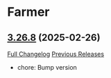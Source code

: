# Farmer

## [3.26.8](https://github.com/syndenbock/Farmer/tree/3.26.8) (2025-02-26)
[Full Changelog](https://github.com/syndenbock/Farmer/commits/3.26.8) [Previous Releases](https://github.com/syndenbock/Farmer/releases)

- chore: Bump version  
